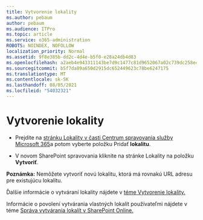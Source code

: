 ```yaml
---
title: Vytvorenie lokality
ms.author: pebaum
author: pebaum
ms.audience: ITPro
ms.topic: article
ms.service: o365-administration
ROBOTS: NOINDEX, NOFOLLOW
localization_priority: Normal
ms.assetid: 9f8e385b-dd2c-4d4e-b5f0-e28a24db4d83
ms.openlocfilehash: a2aeb4e943311143be7d9c1477c81d9652067a02c739dc258e4187deb79cade7
ms.sourcegitcommit: b5f7da89a650d2915dc652449623c78be6247175
ms.translationtype: MT
ms.contentlocale: sk-SK
ms.lasthandoff: 08/05/2021
ms.locfileid: "54032321"
---
```

# <a name="create-a-site"></a>Vytvorenie lokality

- Prejdite na [stránku Lokality v časti Centrum spravovania služby Microsoft 365](https://portal.office.com/adminportal/home#/SitesList)a potom vyberte položku Pridať **lokalitu**. 
    
- V novom SharePoint spravovania kliknite na stránke Lokality na položku **Vytvoriť**. 
    
**Poznámka:** Nemôžete vytvoriť novú lokalitu, ktorá má rovnakú URL adresu pre existujúcu lokalitu. 
  
Ďalšie informácie o vytváraní lokality nájdete v [téme Vytvorenie lokality.](https://go.microsoft.com/fwlink/?linkid=866295)
  
Informácie o povolení vytvárania vlastných lokalít používateľmi nájdete v téme [Správa vytvárania lokalít v SharePoint Online.](https://go.microsoft.com/fwlink/?linkid=866296)
  

